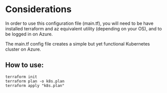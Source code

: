 # Considerations

In order to use this configuration file (main.tf), you will need to be have installed terraform and az equivalent utility (depending on your OS), 
and to be logged in on Azure.

The main.tf config file creates a simple but yet functional Kubernetes cluster on Azure.

## How to use:

```
terraform init
terraform plan -o k8s.plan
terraform apply "k8s.plan"
```
